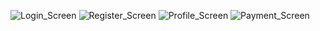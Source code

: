 ![Login_Screen](https://github.com/omkarkhairmode0344/Noitavonne_Task_Assignment/assets/159023840/712cc01c-4347-4cbb-aa1b-8f05c0115937)
![Register_Screen](https://github.com/omkarkhairmode0344/Noitavonne_Task_Assignment/assets/159023840/289dd312-7518-4f1d-8668-75c27546c6da)
![Profile_Screen](https://github.com/omkarkhairmode0344/Noitavonne_Task_Assignment/assets/159023840/335e5469-4574-4439-bff0-554425f523a7)
![Payment_Screen](https://github.com/omkarkhairmode0344/Noitavonne_Task_Assignment/assets/159023840/97d2134d-2e74-4a49-85da-fb3435be8b2e)
